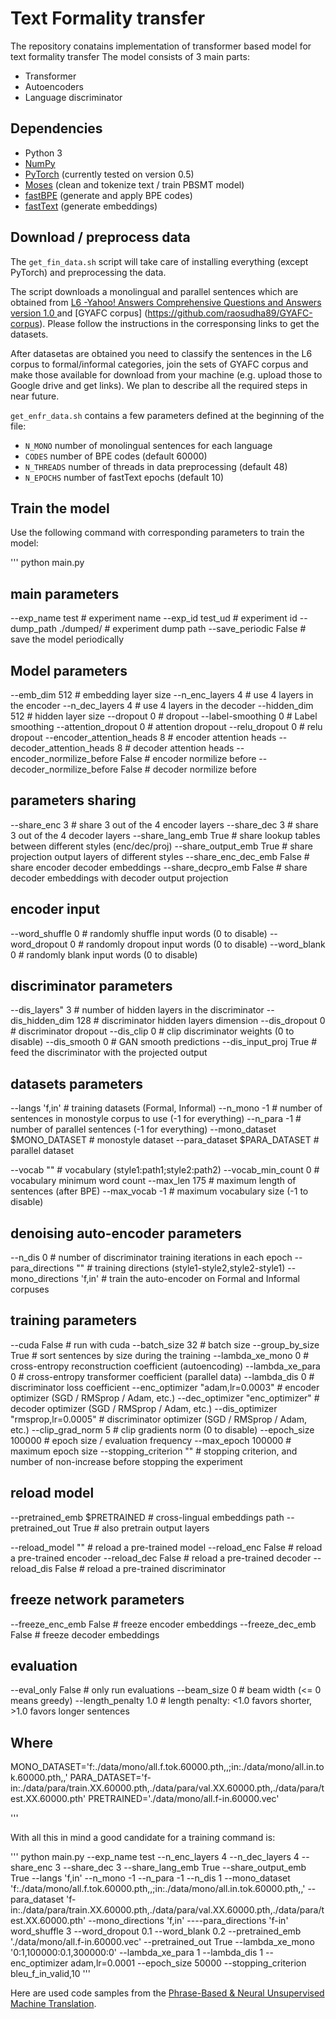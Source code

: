 # Text Formality transfer

The repository conatains implementation of transformer based model for text formality transfer
The model consists of 3 main parts:
- Transformer
- Autoencoders
- Language discriminator

## Dependencies

* Python 3
* [NumPy](http://www.numpy.org/)
* [PyTorch](http://pytorch.org/) (currently tested on version 0.5)
* [Moses](http://www.statmt.org/moses/) (clean and tokenize text / train PBSMT model)
* [fastBPE](https://github.com/glample/fastBPE) (generate and apply BPE codes)
* [fastText](https://github.com/facebookresearch/fastText) (generate embeddings)

## Download / preprocess data

The `get_fin_data.sh` script will take care of installing everything (except PyTorch) and preprocessing the data.

The script downloads a monolingual and parallel sentences which are obtained from [L6 -Yahoo! Answers Comprehensive Questions and Answers version 1.0 ](https://webscope.sandbox.yahoo.com/catalog.php?datatype=l) and [GYAFC corpus] (https://github.com/raosudha89/GYAFC-corpus). Please follow the instructions in the corresponsing links to get the datasets.

After datasetas are obtained you need to classify the sentences in the L6 corpus to formal/informal categories, join the sets of GYAFC corpus and make those available for download from your machine (e.g. upload those to Google drive and get links). We plan to describe all the required steps in near future.


`get_enfr_data.sh` contains a few parameters defined at the beginning of the file:
- `N_MONO` number of monolingual sentences for each language
- `CODES` number of BPE codes (default 60000)
- `N_THREADS` number of threads in data preprocessing (default 48)
- `N_EPOCHS` number of fastText epochs (default 10)

## Train the model

Use the following command with corresponding parameters to train the model:

'''
python main.py 

## main parameters
--exp_name test                             # experiment name
--exp_id test_ud                            # experiment id
--dump_path ./dumped/                       # experiment dump path
--save_periodic False                       # save the model periodically

## Model parameters
--emb_dim 512                               # embedding layer size
--n_enc_layers 4                            # use 4 layers in the encoder
--n_dec_layers 4                            # use 4 layers in the decoder
--hidden_dim 512                            # hidden layer size
--dropout 0                                 # dropout
--label-smoothing 0                         # Label smoothing
--attention_dropout 0                       # attention dropout
--relu_dropout 0                            # relu dropout
--encoder_attention_heads 8                 # encoder attention heads
--decoder_attention_heads 8                 # decoder attention heads
--encoder_normilize_before False            # encoder normilize before
--decoder_normilize_before False            # decoder normilize before
## parameters sharing
--share_enc 3                               # share 3 out of the 4 encoder layers
--share_dec 3                               # share 3 out of the 4 decoder layers
--share_lang_emb True                       # share lookup tables between different styles (enc/dec/proj)
--share_output_emb True                     # share projection output layers of different styles
--share_enc_dec_emb False                   # share encoder decoder embeddings
--share_decpro_emb False                    # share decoder embeddings with decoder output projection

## encoder input
--word_shuffle 0                            # randomly shuffle input words (0 to disable)
--word_dropout 0                            # randomly dropout input words (0 to disable)
--word_blank 0                              # randomly blank input words (0 to disable)

## discriminator parameters
--dis_layers" 3                             # number of hidden layers in the discriminator
--dis_hidden_dim 128                        # discriminator hidden layers dimension
--dis_dropout 0                             # discriminator dropout
--dis_clip 0                                # clip discriminator weights (0 to disable)
--dis_smooth 0                              # GAN smooth predictions
--dis_input_proj True                       # feed the discriminator with the projected output


## datasets parameters
--langs 'f,in'                              # training datasets (Formal, Informal)
--n_mono -1                                 # number of sentences in monostyle corpus to use (-1 for everything)
--n_para -1                                 # number of parallel sentences (-1 for everything)
--mono_dataset $MONO_DATASET                # monostyle dataset
--para_dataset $PARA_DATASET                # parallel dataset

--vocab ""                                  # vocabulary (style1:path1;style2:path2)
--vocab_min_count 0                         # vocabulary minimum word count
--max_len 175                               # maximum length of sentences (after BPE)
--max_vocab -1                              # maximum vocabulary size (-1 to disable)

## denoising auto-encoder parameters
--n_dis 0                                   # number of discriminator training iterations in each epoch
--para_directions ""                        # training directions (style1-style2,style2-style1)
--mono_directions 'f,in'                    # train the auto-encoder on Formal and Informal corpuses

## training parameters
--cuda False                                # run with cuda
--batch_size 32                             # batch size
--group_by_size True                        # sort sentences by size during the training
--lambda_xe_mono 0                          # cross-entropy reconstruction coefficient (autoencoding)
--lambda_xe_para 0                          # cross-entropy transformer coefficient (parallel data)
--lambda_dis 0                              # discriminator loss coefficient
--enc_optimizer "adam,lr=0.0003"            # encoder optimizer (SGD / RMSprop / Adam, etc.)
--dec_optimizer "enc_optimizer"             # decoder optimizer (SGD / RMSprop / Adam, etc.)
--dis_optimizer "rmsprop,lr=0.0005"         # discriminator optimizer (SGD / RMSprop / Adam, etc.)
--clip_grad_norm 5                          # clip gradients norm (0 to disable)
--epoch_size 100000                         # epoch size / evaluation frequency
--max_epoch 100000                          # maximum epoch size
--stopping_criterion ""                     # stopping criterion, and number of non-increase before stopping the experiment

## reload model
--pretrained_emb $PRETRAINED                # cross-lingual embeddings path
--pretrained_out True                       # also pretrain output layers

--reload_model ""                           # reload a pre-trained model
--reload_enc False                          # reload a pre-trained encoder
--reload_dec False                          # reload a pre-trained decoder
--reload_dis False                          # reload a pre-trained discriminator

## freeze network parameters
--freeze_enc_emb False                      # freeze encoder embeddings
--freeze_dec_emb False                      # freeze decoder embeddings

## evaluation 
--eval_only False                           # only run evaluations
--beam_size 0                               # beam width (<= 0 means greedy)
--length_penalty 1.0                        # length penalty: <1.0 favors shorter, >1.0 favors longer sentences


## Where
MONO_DATASET='f:./data/mono/all.f.tok.60000.pth,,;in:./data/mono/all.in.tok.60000.pth,,'
PARA_DATASET='f-in:./data/para/train.XX.60000.pth,./data/para/val.XX.60000.pth,./data/para/test.XX.60000.pth'
PRETRAINED='./data/mono/all.f-in.60000.vec'


'''

With all this in mind a good candidate for a training command is:

'''
python main.py --exp_name test --n_enc_layers 4 --n_dec_layers 4 --share_enc 3 --share_dec 3 --share_lang_emb True --share_output_emb True --langs 'f,in' --n_mono -1 --n_para -1 --n_dis 1 --mono_dataset 'f:./data/mono/all.f.tok.60000.pth,,;in:./data/mono/all.in.tok.60000.pth,,' --para_dataset 'f-in:./data/para/train.XX.60000.pth,./data/para/val.XX.60000.pth,./data/para/test.XX.60000.pth' --mono_directions 'f,in' ----para_directions 'f-in' word_shuffle 3 --word_dropout 0.1 --word_blank 0.2 --pretrained_emb './data/mono/all.f-in.60000.vec' --pretrained_out True --lambda_xe_mono '0:1,100000:0.1,300000:0' --lambda_xe_para 1 --lambda_dis 1 --enc_optimizer adam,lr=0.0001 --epoch_size 50000 --stopping_criterion bleu_f_in_valid,10
'''

Here are used code samples from the 
[Phrase-Based & Neural Unsupervised Machine Translation](https://github.com/facebookresearch/UnsupervisedMT).


